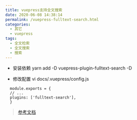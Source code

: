 ```yaml
---
title: vuepress支持全文搜索
date: 2020-06-08 14:38:14
permalink: /vuepress-fulltext-search.html
categories:
  - 其它
  - vuepress
tags:
  - 全文检索
  - 全文搜索
  - 搜索
---
```


- 安装依赖
  yarn add -D vuepress-plugin-fulltext-search -D

- 修改配置
  vi docs/.vuepress/config.js

```
  module.exports = {
  // ...
  plugins: ['fulltext-search'],
  }
```

> [参考文档](https://github.com/leo-buneev/vuepress-plugin-fulltext-search)
